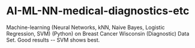 # AI-ML-NN-medical-diagnostics-etc
Machine-learning (Neural Networks, kNN, Naive Bayes, Logistic Regression, SVM) (Python) on Breast Cancer Wisconsin (Diagnostic) Data Set. Good results -- SVM shows best.

